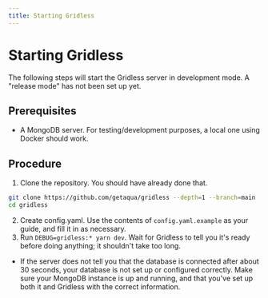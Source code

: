 ```yaml
---
title: Starting Gridless
---
```

# Starting Gridless
The following steps will start the Gridless server in development mode. A "release mode" has not been set up yet.

## Prerequisites
* A MongoDB server. For testing/development purposes, a local one using Docker should work.
<!-- TODO(bleonard252): show them what the heck this means, publish a docker-compose.yml, maybe. Speaking of, where's mine? -->

## Procedure
1. Clone the repository. You should have already done that.
```sh
git clone https://github.com/getaqua/gridless --depth=1 --branch=main
cd gridless
```

2. Create config.yaml. Use the contents of `config.yaml.example` as your guide, and fill it in as necessary.
3. Run `DEBUG=gridless:* yarn dev`. Wait for Gridless to tell you it's ready before doing anything; it shouldn't take too long.

  * If the server does not tell you that the database is connected after about 30 seconds, your database is not set up or configured correctly. Make sure your MongoDB instance is up and running, and that you've set up both it and Gridless with the correct information.